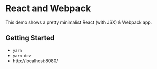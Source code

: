 # React and Webpack

This demo shows a pretty minimalist React (with JSX) & Webpack app.

## Getting Started

- `yarn`
- `yarn dev`
- http://localhost:8080/